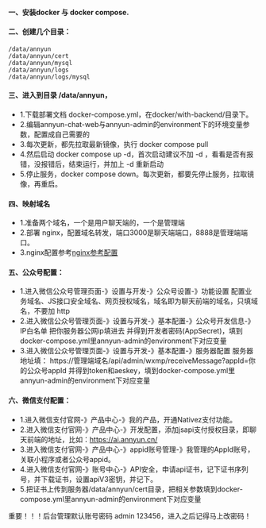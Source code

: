 #### 一、安装docker 与 docker compose.
#### 二、创建几个目录：
    /data/annyun
    /data/annyun/cert
    /data/annyun/mysql
    /data/annyun/logs
    /data/annyun/logs/mysql
#### 三、进入到目录 /data/annyun，
   - 1.下载部署文档 docker-compose.yml，在docker/with-backend/目录下。
   - 2.编辑annyun-chat-web与annyun-admin的environment下的环境变量参数，配置成自己需要的
   - 3.每次更新，都先拉取最新镜像，执行 docker compose pull
   - 4.然后启动 docker compose up -d，首次启动建议不加 -d ，看看是否有报错，没报错后，结束运行，并加上 -d 重新启动
   - 5.停止服务，docker compose down。每次更新，都要先停止服务，拉取镜像，再重启。
#### 四、映射域名
   - 1.准备两个域名，一个是用户聊天端的，一个是管理端
   - 2.部署 nginx，配置域名转发，端口3000是聊天端端口，8888是管理端端口。
   - 3.nginx配置参考[nginx参考配置](./nginx.conf)
#### 五、公众号配置：
   - 1.进入微信公众号管理页面-》设置与开发-》公众号设置-》功能设置
     配置业务域名、JS接口安全域名、网页授权域名，域名即为聊天前端的域名，只填域名，不要加 http
   - 2.进入微信公众号管理页面-》设置与开发-》基本配置-》公众号开发信息-》IP白名单
     把你服务器公网ip填进去
     并得到开发者密码(AppSecret)，填到docker-compose.yml里annyun-admin的environment下对应变量
   - 3.进入微信公众号管理页面-》设置与开发-》基本配置-》服务器配置
     服务器地址填： https://管理端域名/api/admin/wxmp/receiveMessage?appId=你的公众号appId
     并得到token和aeskey，填到docker-compose.yml里annyun-admin的environment下对应变量
#### 六、微信支付配置：
   - 1.进入微信支付官网-》产品中心-》我的产品，开通Nativez支付功能。
   - 2.进入微信支付官网-》产品中心-》开发配置，添加jsapi支付授权目录，即聊天前端的地址，比如：https://ai.annyun.cn/
   - 3.进入微信支付官网-》产品中心-》appid账号管理-》我管理的AppId账号，关联小程序或者公众号appid。
   - 4.进入微信支付官网-》账号中心-》API安全，申请api证书，记下证书序列号，并下载证书，设置apiV3密钥，并记下。
   - 5.把证书上传到服务器/data/annyun/cert目录，把相关参数填到docker-compose.yml里annyun-admin的environment下对应变量
    
重要！！！后台管理默认账号密码 admin 123456，进入之后记得马上改密码！